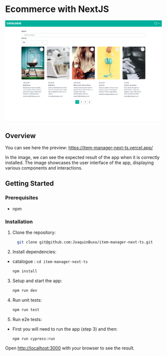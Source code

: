 # Ecommerce with NextJS

<div>
  <p align="center">
    <img src="public/ecommerce.png" width="800" alt="Catalogue">
  </p>
</div>

## Overview

You can see here the preview: https://item-manager-next-ts.vercel.app/

In the image, we can see the expected result of the app when it is correctly installed. The image showcases the user interface of the app, displaying various components and interactions.

## Getting Started

### Prerequisites

- npm

### Installation

1. Clone the repository:

   ```sh
     git clone git@github.com:JoaquinBuxo/item-manager-next-ts.git
   ```

2. Install dependencies:

- catalogue : `cd item-manager-next-ts`

  ```sh
  npm install
  ```

3. Setup and start the app:

   ```sh
   npm run dev
   ```

4. Run unit tests:

   ```sh
   npm run test
   ```

5. Run e2e tests:

- First you will need to run the app (step 3) and then:

  ```sh
  npm run cypress:run
  ```

Open [http://localhost:3000](http://localhost:3000) with your browser to see the result.
